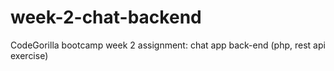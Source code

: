 # week-2-chat-backend
CodeGorilla bootcamp week 2 assignment: chat app back-end (php, rest api exercise)
